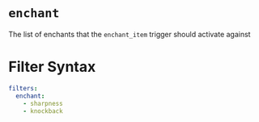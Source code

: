 # `enchant`

The list of enchants that the `enchant_item` trigger should activate against

# Filter Syntax
```yaml
filters:
  enchant: 
    - sharpness
    - knockback
```
